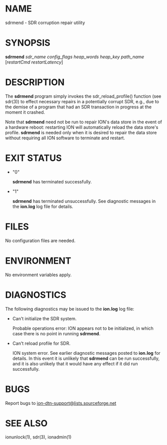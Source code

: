 # NAME

sdrmend - SDR corruption repair utility

# SYNOPSIS

**sdrmend** _sdr\_name_ _config\_flags_ _heap\_words_ _heap\_key_ _path\_name_ \[_restartCmd_ _restartLatency_\]

# DESCRIPTION

The **sdrmend** program simply invokes the sdr\_reload\_profile() function (see
sdr(3)) to effect necessary repairs in a potentially corrupt SDR, e.g., due to
the demise of a program that had an SDR transaction in progress at the moment
it crashed.

Note that **sdrmend** need not be run to repair ION's data store in the event
of a hardware reboot: restarting ION will automatically reload the data
store's profile.  **sdrmend** is needed only when it is desired to repair
the data store without requiring all ION software to terminate and restart.

# EXIT STATUS

- "0"

    **sdrmend** has terminated successfully.

- "1"

    **sdrmend** has terminated unsuccessfully.  See diagnostic messages in the
    **ion.log** log file for details.

# FILES

No configuration files are needed.

# ENVIRONMENT

No environment variables apply.

# DIAGNOSTICS

The following diagnostics may be issued to the **ion.log** log file:

- Can't initialize the SDR system.

    Probable operations error: ION appears not to be initialized, in which case
    there is no point in running **sdrmend**.

- Can't reload profile for SDR.

    ION system error.  See earlier diagnostic messages posted to **ion.log**
    for details.  In this event it is unlikely that **sdrmend** can be run
    successfully, and it is also unlikely that it would have any effect if it
    did run successfully.

# BUGS

Report bugs to <ion-dtn-support@lists.sourceforge.net>

# SEE ALSO

ionunlock(1), sdr(3), ionadmin(1)
